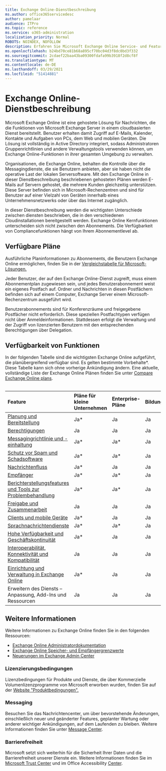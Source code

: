```yaml
---
title: Exchange Online-Dienstbeschreibung
ms.author: office365servicedesc
author: pamelaar
audience: ITPro
ms.topic: reference
ms.service: o365-administration
localization_priority: Normal
ROBOTS: NOINDEX, NOFOLLOW
description: Erfahren Sie Microsoft Exchange Online Service- und Featureverfügbarkeit Microsoft 365 und Office 365 Plänen.
ms.openlocfilehash: b24bd70ce81b68a895cf70bc04d3f8dc0bd3f332
ms.sourcegitcommit: 2cdaef22baa43ba09300fdafa99b3918f2d8cf8f
ms.translationtype: MT
ms.contentlocale: de-DE
ms.lasthandoff: 03/29/2021
ms.locfileid: "51414881"
---
```

# <a name="exchange-online-service-description"></a>Exchange Online-Dienstbeschreibung

Microsoft Exchange Online ist eine gehostete Lösung für Nachrichten, die die Funktionen von Microsoft Exchange Server in einem cloudbasierten Dienst bereitstellt. Benutzer erhalten damit Zugriff auf E-Mails, Kalender, Kontakte und Aufgaben von PCs, dem Web und mobilen Geräten. Die Lösung ist vollständig in Active Directory integriert, sodass Administratoren Gruppenrichtlinien und andere Verwaltungstools verwenden können, um Exchange Online-Funktionen in ihrer gesamten Umgebung zu verwalten.
  
Organisationen, die Exchange Online, behalten die Kontrolle über die Messagingdienste, die sie Benutzern anbieten, aber sie haben nicht die operative Last der lokalen Serversoftware. Mit den Exchange Online in dieser Dienstbeschreibung beschriebenen gehosteten Plänen werden E-Mails auf Servern gehostet, die mehrere Kunden gleichzeitig unterstützen. Diese Server befinden sich in Microsoft-Rechenzentren und sind für Benutzer auf einer Vielzahl von Geräten innerhalb eines Unternehmensnetzwerks oder über das Internet zugänglich.

In dieser Dienstbeschreibung werden die wichtigsten Unterschiede zwischen diensten beschrieben, die in den verschiedenen Cloudinstallationen bereitgestellt werden. Exchange Online Kernfunktionen unterscheiden sich nicht zwischen den Abonnements. Die Verfügbarkeit von Compliancefunktionen hängt von Ihrem Abonnementlevel ab.
  
## <a name="available-plans"></a>Verfügbare Pläne

Ausführliche Planinformationen zu Abonnements, die Benutzern Exchange Online ermöglichen, finden Sie in der [Vergleichstabelle für Microsoft-Lösungen.](https://go.microsoft.com/fwlink/?linkid=2139145)

Jeder Benutzer, der auf den Exchange Online-Dienst zugreift, muss einem Abonnementplan zugewiesen sein, und jedes Benutzerabonnement weist ein eigenes Postfach auf. Ordner und Nachrichten in diesen Postfächern befinden sich auf einem Computer, Exchange Server einem Microsoft-Rechenzentrum ausgeführt wird.
  
Benutzerabonnements sind für Konferenzräume und freigegebene Postfächer nicht erforderlich. Diese speziellen Postfachtypen verfügen nicht über Anmeldeinformationen. Stattdessen erfolgt die Verwaltung und der Zugriff von lizenzierten Benutzern mit den entsprechenden Berechtigungen über Delegation.

## <a name="feature-availability"></a>Verfügbarkeit von Funktionen

In der folgenden Tabelle sind die wichtigsten Exchange Online aufgeführt, die planübergreifend verfügbar sind. Es gelten bestimmte Vorbehalte*. Diese Tabelle kann sich ohne vorherige Ankündigung ändern. Eine aktuelle, vollständige Liste der Exchange Online Plänen finden Sie unter [Compare Exchange Online plans](https://www.microsoft.com/microsoft-365/exchange/compare-microsoft-exchange-online-plans).<br><br>
  
| Feature | Pläne für kleine Unternehmen | Enterprise-Pläne | Bildungspläne | GCC | GCC – hoch | DOD | 
|:-----|:-----|:-----|:-----|:-----|:-----|:-----|
|[Planung und Bereitstellung](planning-and-deployment.md)|Ja*|Ja|Ja|Ja|Ja|Ja|
|[Berechtigungen](permissions.md)|Ja|Ja|Ja|Ja|Ja|Ja|
|[Messagingrichtlinie und -einhaltung](message-policy-and-compliance.md)|Ja*|Ja*|Ja|Ja|Ja|Ja|
|[Schutz vor Spam und Schadsoftware](anti-spam-and-anti-malware-protection.md)|Ja*|Ja*|Ja|Ja|Ja|Ja|
|[Nachrichtenfluss](mail-flow.md)|Ja*|Ja|Ja|Ja|Ja|Ja|
|[Empfänger](recipients.md)|Ja*|Ja*|Ja|Ja|Ja*|Ja*|
|[Berichterstellungsfeatures und Tools zur Problembehandlung](reporting-features-and-troubleshooting-tools.md)|Ja*|Ja*|Ja|Ja|Ja*|Ja*|
|[Freigabe und Zusammenarbeit](sharing-and-collaboration.md)|Ja|Ja|Ja|Ja|Ja|Ja|
|[Clients und mobile Geräte](clients-and-mobile-devices.md)|Ja*|Ja|Ja|Ja*|Ja*|Ja*|
|[Sprachnachrichtendienste](voice-message-services.md)|Ja*|Ja*|Ja|Nein*|Nein*|Nein*|
|[Hohe Verfügbarkeit und Geschäftskontinuität](high-availability-and-business-continuity.md)|Ja*|Ja|Ja|Ja|Ja|Ja|
|[Interoperabilität, Konnektivität und Kompatibilität](interoperability-connectivity-and-compatibility.md)|Ja|Ja|Ja|Ja|Ja|Ja|
|[Einrichtung und Verwaltung in Exchange Online](exchange-online-setup-and-administration.md)|Ja*|Ja|Ja|Ja|Ja|Ja*|
|Erweitern des Diensts – Anpassung, Add-Ins und Ressourcen|Ja|Ja|Ja|Ja|Ja|Ja|

## <a name="learn-more"></a>Weitere Informationen

Weitere Informationen zu Exchange Online finden Sie in den folgenden Ressourcen:

- [Exchange Online Administratordokumentation](/exchange/exchange-online)
- [Exchange Online Speicher- und Empfängergrenzwerte](exchange-online-limits.md)
- [Neuerungen im Exchange Admin Center](/exchange/whats-new)

### <a name="licensing-terms"></a>Lizenzierungsbedingungen

Lizenzbedingungen für Produkte und Dienste, die über Kommerzielle Volumenlizenzprogramme von Microsoft erworben wurden, finden Sie auf der [Website "Produktbedingungen".](https://www.microsoft.com/licensing/terms/) 

### <a name="messaging"></a>Messaging 

Besuchen Sie das Nachrichtencenter, um über bevorstehende Änderungen, einschließlich neuer und geänderter Features, geplanter Wartung oder anderer wichtiger Ankündigungen, auf dem Laufenden zu bleiben. Weitere Informationen finden Sie unter [Message Center](/microsoft-365/admin/manage/message-center).

### <a name="accessibility"></a>Barrierefreiheit

Microsoft setzt sich weiterhin für die Sicherheit Ihrer Daten und die Barrierefreiheit unserer Dienste ein. Weitere Informationen finden Sie im [Microsoft Trust Center](https://www.microsoft.com/trust-center) und im Office Accessibility [Center](https://support.office.com/article/ecab0fcf-d143-4fe8-a2ff-6cd596bddc6d).
